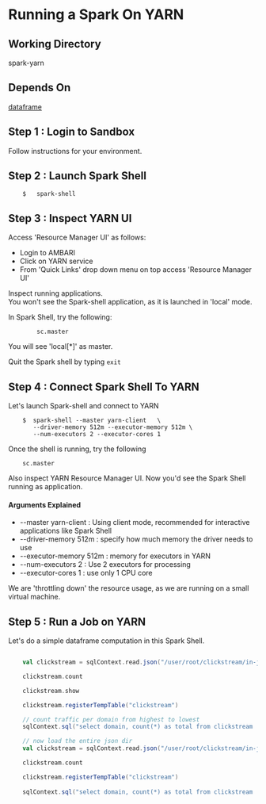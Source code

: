 # Running a Spark On YARN

## Working Directory
spark-yarn

## Depends On
[dataframe](../dataframe/README.md)

## Step 1 : Login to Sandbox
Follow instructions for your environment.

## Step 2 : Launch Spark Shell
```
    $   spark-shell
```


## Step 3 : Inspect YARN UI
Access 'Resource Manager UI' as follows:
* Login to AMBARI
* Click on YARN service
* From 'Quick Links' drop down menu on top access 'Resource Manager UI'

Inspect running applications.  
You won't see the Spark-shell application, as it is launched in 'local' mode.

In Spark Shell, try the following:
```
        sc.master
```

You will see 'local[*]' as master.

Quit the Spark shell by typing `exit`

## Step 4 : Connect Spark Shell To YARN
Let's launch Spark-shell and connect to YARN

```
    $  spark-shell --master yarn-client   \
       --driver-memory 512m --executor-memory 512m \
       --num-executors 2 --executor-cores 1 
```

Once the shell is running, try the following
```
    sc.master
```

Also inspect YARN Resource Manager UI.  Now you'd see the Spark Shell running as application.

#### Arguments Explained
* --master yarn-client : Using client mode, recommended for interactive applications like Spark Shell
* --driver-memory 512m : specify how much memory the driver needs to use
* --executor-memory 512m : memory for executors in YARN
* --num-executors 2 : Use 2 executors for processing
* --executor-cores 1 : use only 1 CPU core

We are 'throttling down' the resource usage, as we are running on a small virtual machine.  


## Step 5 : Run a Job on YARN
Let's do a simple dataframe computation in this Spark Shell.

```scala

    val clickstream = sqlContext.read.json("/user/root/clickstream/in-json/clickstream.json")

    clickstream.count

    clickstream.show

    clickstream.registerTempTable("clickstream")

    // count traffic per domain from highest to lowest
    sqlContext.sql("select domain, count(*) as total from clickstream  group by domain order by total desc").show

    // now load the entire json dir
    val clickstream = sqlContext.read.json("/user/root/clickstream/in-json/")

    clickstream.count

    clickstream.registerTempTable("clickstream")
    
    sqlContext.sql("select domain, count(*) as total from clickstream  group by domain order by total desc").show

```
